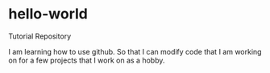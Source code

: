 # hello-world
Tutorial Repository

I am learning how to use github. So that I can modify code that I am working on for a few projects that I work on as a hobby.
